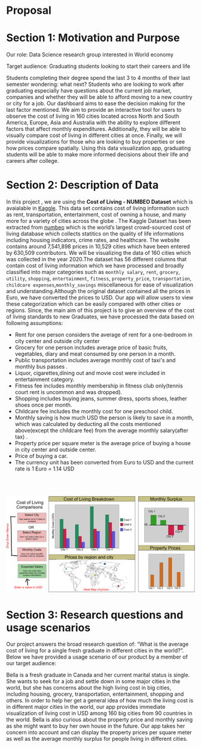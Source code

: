 # Proposal

# Section 1: Motivation and Purpose

Our role: Data Science research group interested in World economy

Target audience: Graduating students looking to start their careers and life

Students completing their degree spend the last 3 to 4 months of their last semester wondering: what next? Students who are looking to work after graduating especially have questions about the current job market, companies and whether they will be able to afford moving to a new country or city for a job. Our dashboard aims to ease the decision making for the last factor mentioned. We aim to provide an interactive tool for users to observe the cost of living in 160 cities located across North and South America, Europe, Asia and Australia with the ability to explore different factors that affect monthly expenditures. Additionally, they will  be able to visually compare cost of living in different cities at once. Finally, we will provide visualizations for those who are looking to buy properties or see how prices compare spatially. Using this data visualization app, graduating students will be able to make more informed decisions about their life and careers after college. 

# Section 2: Description of Data

In this project , we are using the **Cost of Living - NUMBEO Dataset** which is avaialable in [Kaggle](https://www.kaggle.com/joeypp/cost-of-living-numbeo-dataset). This data set contains cost of living information such as  rent, transportation, entertainment, cost of owning a house, and many more for a variety of cities across the globe . 
The Kaggle Dataset has been extracted from [numbeo](https://www.numbeo.com/cost-of-living) which is the world’s largest crowd-sourced cost of living database which collects statitics on the quality of life informations including housing indicators, crime rates, and healthcare. The website contains around 7,541,898 prices in 10,529 cities which have been entered by 630,509 contributors.
We will be visualizing the data of 160 cities which was collected in the year 2020.The dataset has 56 different columns that contain cost of living
information which we have processed and broadly classified into major categories such as `monthly salary`, `rent`, `grocery`, `utility`, `shopping`, `entertainment`, `fitness`, `property_price`, `transportation`, `childcare expenses`,`monthly_savings` miscellaneous for ease of visualization and understanding.Although the original dataset contained all the prices in Euro, we have converted the prices to USD.
Our app will allow users to view these categorization which can be easily compared with other cities or regions. Since, the main aim of this project is to give an overview of the cost of living standards to new Graduates, we have processed the data based on following assumptions:

* Rent for one person considers the average of rent for a one-bedroom in city center and outside city center 
* Grocery for one person includes average price of basic fruits, vegetables, diary and meat consumed by one person in a month.
* Public transportation includes average monthly cost of taxi's and monthly bus passes .
* Liquor, cigarettes,dining out and movie cost were included in entertainment category.
* Fitness fee includes monthly membership in fitness club only(tennis court rent is uncommon and was dropped).
* Shopping includes buying jeans, summer dress, sports shoes, leather shoes once per month.
* Childcare fee includes the monthly cost for one preschool child.
* Monthly saving is how much USD the person is likely to save in a month, which was calculated by deducting all the costs mentioned above(except the childcare fee) from the average monthly salary(after tax) .
* Property price per square meter is the average price of buying a house in city center and outside center.
* Price of buying a car.
* The currency unit has been converted from Euro to USD and the current rate is 1 Euro = 1.14 USD

<br>
<br>
<br>
<img src="../img/final_dashboard_design.jpg">

# Section 3: Research questions and usage scenarios

Our project answers the broad research question of: “What is the average
cost of living for a single fresh graduate in different cities in the
world?”. Below we have provided a usage scenario of our product by a
member of our target audience:

Bella is a fresh graduate in Canada and her current marital status is
single. She wants to seek for a job and settle down in some major cities
in the world, but she has concerns about the high living cost in big cities,
including housing, grocery, transportation, entertainment, shopping and
others. In order to help her get a general idea of how much the living
cost is in different major cities in the world, our app provides
immediate visualization of living cost in USD among 160 big cities from
90 countries in the world. Bella is also curious about the property
price and monthly saving as she might want to buy her own house in the
future. Our app takes her concern into account and can display the
property prices per square meter as well as the average monthly surplus
for people living in different cities.

